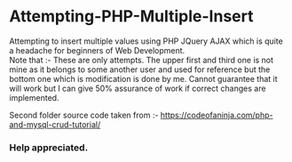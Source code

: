 # Attempting-PHP-Multiple-Insert
Attempting to insert multiple values using PHP JQuery AJAX which is quite a headache for beginners of Web Development.
<br>
Note that :- These are only attempts. The upper first and third one is not mine as it belongs to some another user and used for reference but the bottom one which is modification is done by me. Cannot guarantee that it will work but I can give 50% assurance of work if correct changes are implemented. 

Second folder source code taken from :- https://codeofaninja.com/php-and-mysql-crud-tutorial/
### Help appreciated.
